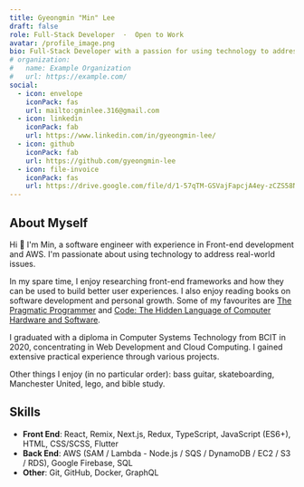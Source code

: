 ```yaml
---
title: Gyeongmin "Min" Lee
draft: false
role: Full-Stack Developer  ·  Open to Work
avatar: /profile_image.png
bio: Full-Stack Developer with a passion for using technology to address real-world issues.
# organization:
#   name: Example Organization
#   url: https://example.com/
social:
  - icon: envelope
    iconPack: fas
    url: mailto:gminlee.316@gmail.com
  - icon: linkedin
    iconPack: fab
    url: https://www.linkedin.com/in/gyeongmin-lee/
  - icon: github
    iconPack: fab
    url: https://github.com/gyeongmin-lee
  - icon: file-invoice
    iconPack: fas
    url: https://drive.google.com/file/d/1-57qTM-GSVajFapcjA4ey-zCZS58NAC8/view?usp=sharing
---
```


## About Myself

Hi 👋 I'm Min, a software engineer with experience in Front-end development and AWS. I'm passionate about using technology to address real-world issues.

In my spare time, I enjoy researching front-end frameworks and how they can be used to build better user experiences. I also enjoy reading books on software development and personal growth. Some of my favourites are [The Pragmatic Programmer](https://www.goodreads.com/book/show/4099.The_Pragmatic_Programmer) and [Code: The Hidden Language of Computer Hardware and Software](https://www.goodreads.com/book/show/44882.Code).

I graduated with a diploma in Computer Systems Technology from BCIT in 2020, concentrating in Web Development and Cloud Computing. I gained extensive practical experience through various projects.

Other things I enjoy (in no particular order): bass guitar, skateboarding, Manchester United, lego, and bible study.

## Skills

- **Front End**: React, Remix, Next.js, Redux, TypeScript, JavaScript (ES6+), HTML, CSS/SCSS, Flutter
- **Back End**: AWS (SAM / Lambda - Node.js / SQS / DynamoDB / EC2 / S3 / RDS), Google Firebase, SQL
- **Other**: Git, GitHub, Docker, GraphQL
